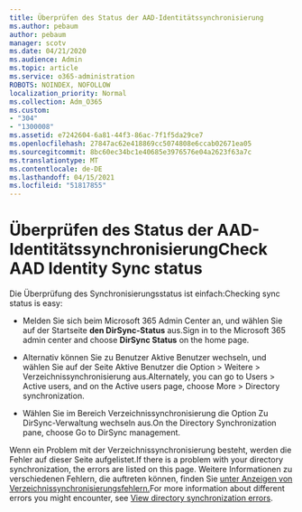 ```yaml
---
title: Überprüfen des Status der AAD-Identitätssynchronisierung
ms.author: pebaum
author: pebaum
manager: scotv
ms.date: 04/21/2020
ms.audience: Admin
ms.topic: article
ms.service: o365-administration
ROBOTS: NOINDEX, NOFOLLOW
localization_priority: Normal
ms.collection: Adm_O365
ms.custom:
- "304"
- "1300008"
ms.assetid: e7242604-6a81-44f3-86ac-7f1f5da29ce7
ms.openlocfilehash: 27847ac62e418869cc5074808e6ccab02671ea05
ms.sourcegitcommit: 8bc60ec34bc1e40685e3976576e04a2623f63a7c
ms.translationtype: MT
ms.contentlocale: de-DE
ms.lasthandoff: 04/15/2021
ms.locfileid: "51817855"
---
```

# <a name="check-aad-identity-sync-status"></a><span data-ttu-id="859f8-102">Überprüfen des Status der AAD-Identitätssynchronisierung</span><span class="sxs-lookup"><span data-stu-id="859f8-102">Check AAD Identity Sync status</span></span>

<span data-ttu-id="859f8-103">Die Überprüfung des Synchronisierungsstatus ist einfach:</span><span class="sxs-lookup"><span data-stu-id="859f8-103">Checking sync status is easy:</span></span>
  
- <span data-ttu-id="859f8-104">Melden Sie sich beim Microsoft 365 Admin Center an, und wählen Sie auf der Startseite **den DirSync-Status** aus.</span><span class="sxs-lookup"><span data-stu-id="859f8-104">Sign in to the Microsoft 365 admin center and choose **DirSync Status** on the home page.</span></span>

- <span data-ttu-id="859f8-105">Alternativ können Sie zu Benutzer Aktive Benutzer wechseln, und wählen Sie auf der Seite Aktive Benutzer die Option \> Weitere \> Verzeichnissynchronisierung aus.</span><span class="sxs-lookup"><span data-stu-id="859f8-105">Alternately, you can go to Users \> Active users, and on the Active users page, choose More \> Directory synchronization.</span></span>

- <span data-ttu-id="859f8-106">Wählen Sie im Bereich Verzeichnissynchronisierung die Option Zu DirSync-Verwaltung wechseln aus.</span><span class="sxs-lookup"><span data-stu-id="859f8-106">On the Directory Synchronization pane, choose Go to DirSync management.</span></span>

<span data-ttu-id="859f8-107">Wenn ein Problem mit der Verzeichnissynchronisierung besteht, werden die Fehler auf dieser Seite aufgelistet.</span><span class="sxs-lookup"><span data-stu-id="859f8-107">If there is a problem with your directory synchronization, the errors are listed on this page.</span></span> <span data-ttu-id="859f8-108">Weitere Informationen zu verschiedenen Fehlern, die auftreten können, finden Sie [unter Anzeigen von Verzeichnissynchronisierungsfehlern.](https://docs.microsoft.com//office365/enterprise/identify-directory-synchronization-errors)</span><span class="sxs-lookup"><span data-stu-id="859f8-108">For more information about different errors you might encounter, see [View directory synchronization errors](https://docs.microsoft.com//office365/enterprise/identify-directory-synchronization-errors).</span></span>
  